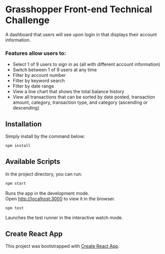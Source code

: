 # Grasshopper Front-end Technical Challenge

A dashboard that users will see upon login in that displays their account information.

### Features allow users to:

- Select 1 of 9 users to sign in as (all with different account information)
- Switch between 1 of 9 users at any time
- Filter by account number
- Filter by keyword search
- Filter by date range
- View a line chart that shows the total balance history
- View all transactions that can be sorted by date posted, transaction amount, category, transaction type, and category (ascending or descending)

## Installation

Simply install by the command below:

```bash
npm install
```

## Available Scripts

In the project directory, you can run:

```bash
npm start
```

Runs the app in the development mode.<br>
Open [http://localhost:3000](http://localhost:3000) to view it in the browser.

```bash
npm test
```

Launches the test runner in the interactive watch mode.<br>

## Create React App

This project was bootstrapped with [Create React App](https://github.com/facebook/create-react-app).
